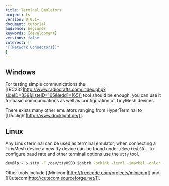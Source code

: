 ```yaml
---
title: Terminal Emulators
project: ts
version: 0.0.1+
document: tutorial
audience: beginner
keywords: [development]
versions: false
interest: [
"[[Network Connectors]]"
]
---
```


## Windows

For testing simple communications the [[RC232|http://www.radiocrafts.com/index.php?sideID=339&listeID=165&ledd1=165]]
tool should be enough, you can use it for basic communications as well
as configuration of TinyMesh devices.

There exists many other emulators ranging from HyperTerminal to
[[Doclight|http://www.docklight.de/]].


## Linux

Any Linux terminal can be used as terminal emulator, when connecting
a TinyMesh device a new tty device can be found under `/dev/ttyUSB_`.
To configure baud rate and other terminal options use the `stty` tool.

```bash
dev@lp:~ $ stty -F /dev/ttyUSB0 ignbrk -brkint -icrnl -imaxbel -onlcr -icanon -echo -isig echoe echok
```

Other tools include [[Minicom|http://freecode.com/projects/minicom]]
and [[Cutecom|http://cutecom.sourceforge.net/]].

